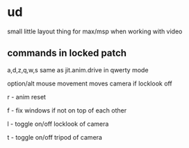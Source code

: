 # ud
small little layout thing for max/msp when working with video
## commands in locked patch

a,d,z,q,w,s same as jit.anim.drive in qwerty mode

option/alt mouse movement moves camera if locklook off

r - anim reset

f - fix windows if not on top of each other

l - toggle on/off locklook of camera

t - toggle on/off tripod of camera

